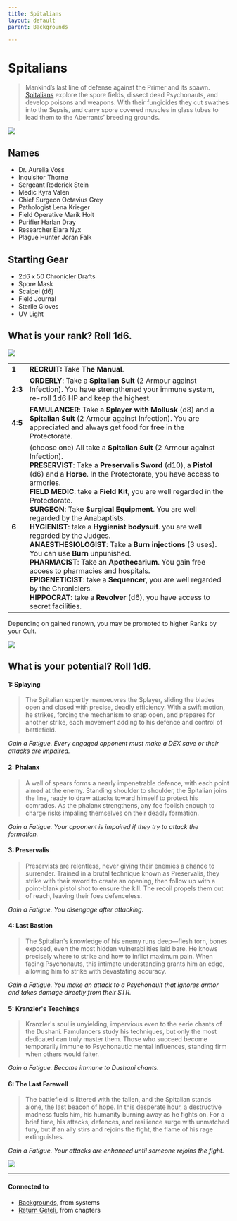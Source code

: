 ```yaml
---
title: Spitalians
layout: default
parent: Backgrounds

---
```


# Spitalians

> Mankind’s last line of defense against the Primer and its spawn. [Spitalians](https://degenesis.com/world/cults/spitalians) explore the spore fields, dissect dead Psychonauts, and develop poisons and weapons. With their fungicides they cut swathes into the Sepsis, and carry spore covered muscles in glass tubes to lead them to the Aberrants’ breeding grounds.

![](https://a.storyblok.com/f/72501/2715x3840/8900dcd07d/001-spitalians-archetype.jpg)

## Names

- Dr. Aurelia Voss
- Inquisitor Thorne
- Sergeant Roderick Stein
- Medic Kyra Valen
- Chief Surgeon Octavius Grey
- Pathologist Lena Krieger
- Field Operative Marik Holt
- Purifier Harlan Dray
- Researcher Elara Nyx
- Plague Hunter Joran Falk

## Starting Gear

- 2d6 x 50 Chronicler Drafts
- Spore Mask
- Scalpel (d6)
- Field Journal
- Sterile Gloves
- UV Light

## What is your rank? Roll 1d6.

![](https://i.imgur.com/LKEOuPq.png)

|         |                                                                                                                                                                                                                                                                                                                                                                                                                                                                                                                                                                                                                                                                                                                                                                                                                                                               |
| ------- | ------------------------------------------------------------------------------------------------------------------------------------------------------------------------------------------------------------------------------------------------------------------------------------------------------------------------------------------------------------------------------------------------------------------------------------------------------------------------------------------------------------------------------------------------------------------------------------------------------------------------------------------------------------------------------------------------------------------------------------------------------------------------------------------------------------------------------------------------------------- |
| **1**   | **RECRUIT:** Take **The Manual**.                                                                                                                                                                                                                                                                                                                                                                                                                                                                                                                                                                                                                                                                                                                                                                                                                             |
| **2:3** | **ORDERLY**: Take a **Spitalian Suit** (2 Armour against Infection). You have strengthened your immune system, re-roll 1d6 HP and keep the highest.                                                                                                                                                                                                                                                                                                                                                                                                                                                                                                                                                                                                                                                                                                           |
| **4:5** | **FAMULANCER**: Take a **Splayer with Mollusk** (d8) and a **Spitalian Suit** (2 Armour against Infection). You are appreciated and always get food for free in the Protectorate.                                                                                                                                                                                                                                                                                                                                                                                                                                                                                                                                                                                                                                                                             |
| **6**   | (choose one) All take a **Spitalian Suit** (2 Armour against Infection).<br>**PRESERVIST**: Take a **Preservalis Sword** (d10), a **Pistol** (d6) and a **Horse**. In the Protectorate, you have access to armories.<br>**FIELD MEDIC**: take a **Field Kit**, you are well regarded in the Protectorate.<br>**SURGEON**: Take **Surgical Equipment**. You are well regarded by the Anabaptists.<br>**HYGIENIST**: take a **Hygienist bodysuit**. you are well regarded by the Judges.<br>**ANAESTHESIOLOGIST**: Take a **Burn injections** (3 uses). You can use **Burn** unpunished.<br>**PHARMACIST**: Take an **Apothecarium**. You gain free access to pharmacies and hospitals.<br>**EPIGENETICIST**: take a **Sequencer**, you are well regarded by the Chroniclers.<br>**HIPPOCRAT**: take a **Revolver** (d6), you have access to secret facilities. |

Depending on gained renown, you may be promoted to higher Ranks by your Cult.

![](https://i.imgur.com/n83TXJi.png)

## What is your potential? Roll 1d6.

#### 1: Splaying

> The Spitalian expertly manoeuvres the Splayer, sliding the blades open and closed with precise, deadly efficiency. With a swift motion, he strikes, forcing the mechanism to snap open, and prepares for another strike, each movement adding to his defence and control of battlefield.

*Gain a Fatigue. Every engaged opponent must make a DEX save or their attacks are impaired.*

#### 2: Phalanx

> A wall of spears forms a nearly impenetrable defence, with each point aimed at the enemy. Standing shoulder to shoulder, the Spitalian joins the line, ready to draw attacks toward himself to protect his comrades. As the phalanx strengthens, any foe foolish enough to charge risks impaling themselves on their deadly formation.

*Gain a Fatigue. Your opponent is impaired if they try to attack the formation.*

#### 3: Preservalis

> Preservists are relentless, never giving their enemies a chance to surrender. Trained in a brutal technique known as Preservalis, they strike with their sword to create an opening, then follow up with a point-blank pistol shot to ensure the kill. The recoil propels them out of reach, leaving their foes defenceless.

*Gain a Fatigue. You disengage after attacking.*

#### 4: Last Bastion

> The Spitalian's knowledge of his enemy runs deep—flesh torn, bones exposed, even the most hidden vulnerabilities laid bare. He knows precisely where to strike and how to inflict maximum pain. When facing Psychonauts, this intimate understanding grants him an edge, allowing him to strike with devastating accuracy.

*Gain a Fatigue. You make an attack to a Psychonault that ignores armor and takes damage directly from their STR.*

#### 5: Kranzler's Teachings

> Kranzler's soul is unyielding, impervious even to the eerie chants of the Dushani. Famulancers study his techniques, but only the most dedicated can truly master them. Those who succeed become temporarily immune to Psychonautic mental influences, standing firm when others would falter.

*Gain a Fatigue. Become immune to Dushani chants.*

#### 6: The Last Farewell

> The battlefield is littered with the fallen, and the Spitalian stands alone, the last beacon of hope. In this desperate hour, a destructive madness fuels him, his humanity burning away as he fights on. For a brief time, his attacks, defences, and resilience surge with unmatched fury, but if an ally stirs and rejoins the fight, the flame of his rage extinguishes.

*Gain a Fatigue. Your attacks are enhanced until someone rejoins the fight.*

![](https://img2.storyblok.com/3420x2162/filters:quality(90)/f/72501/4570x2887/fdff41381a/opener-spitalian.jpg)

---
#### Connected to

<!-- QueryToSerialize: LIST without ID "["+ title + "](https://terra-campaigns.github.io/"+ regexreplace(file.path, ".md", "") + ")" + ", from " + regexreplace(file.folder, "degenesis/", "") FROM ([[]]) OR outgoing([[]]) SORT file.folder DESC -->
<!-- SerializedQuery: LIST without ID "["+ title + "](https://terra-campaigns.github.io/"+ regexreplace(file.path, ".md", "") + ")" + ", from " + regexreplace(file.folder, "degenesis/", "") FROM ([[]]) OR outgoing([[]]) SORT file.folder DESC -->
- [Backgrounds](https://terra-campaigns.github.io/degenesis/systems/backgrounds), from systems
- [Return Geteli](https://terra-campaigns.github.io/degenesis/chapters/950.20), from chapters
<!-- SerializedQuery END -->
